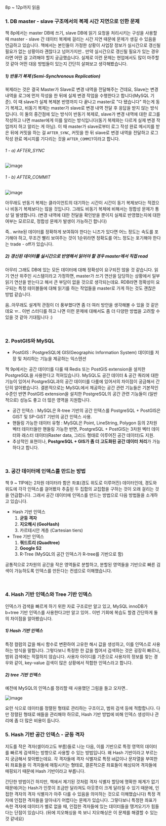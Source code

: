 8p ~ 12p까지 읽음

### 1. DB master - slave 구조에서의 복제 시간 지연으로 인한 문제
책 8p에서는 master DB에 쓰기, slave DB에 읽기 요청을 처리시키는 구성을 사용할 때 master - slave 간 데이터 복제에 걸리는 시간 지연 때문에 문제가 생길 수 있음을 언급하고 있습니다. 책에서는 본인들이 가정한 상황이 사업장 정보가 실시간으로 갱신될 필요가 없는 상황이라 괜찮다고 넘어가지만.. 만약 실시간으로 갱신될 필요가 있는 경우라면 어떤 걸 고려해야 할지 궁금했습니다. 실제로 이런 문제는 현업에서도 많이 마주할 것 같아 어떤 대응 방법들이 있는지 간단히 살펴보고 생각해봤습니다. 

##### 1) 반동기 복제 (Semi-Synchronous Replication)
복제라는 것은 결국 Master가 Slave로 변경 내역을 전달해주는 건데요, Slave는 변경 내역을 로그에 먼저 작성을 한 뒤에 실제 변경 작업을 수행한다고 합니다(MySQL 기준). 이 때 slave가 실제 복제본 반영까지 다 끝나고 master로 "다 됐습니다" 하는게 동기 복제고, 비동기 복제는 master가 slave로 변경 내역 전달 후 응답을 받지 않는 방식입니다. 이 둘의 중간점에 있는 방식이 반동기 복제로, slave가 변경 내역에 대한 로그를 작성하고 나면 master에게 이를 알리는 방식입니다(동기 복제와는 다르게 실제 변경 작업까지 하고 알리는 게 아님). 이 때  master가 slave로부터 로그 작성 완료 메시지를 받은 뒤에 커밋을 하는 걸 `AFTER_SYNC`, 커밋을 한 뒤 slave로 변경 내역을 전달하고 로그 작성 완료 메시지를 기다리는 것을 `AFTER_COMMIT`이라고 합니다.

###### 1 - a) AFTER_SYNC

![image](https://github.com/user-attachments/assets/f6d5731d-e063-4459-8e1f-b457da5c5b3f)


###### 1 - b) AFTER_COMMIT

![image](https://github.com/user-attachments/assets/6190fb9a-9fc4-44d4-9fd2-a15faebfd5f7)


아무래도 반동기 복제는 클라이언트의 대기하는 시간이 시간이 동기 복제보다는 적겠으나 비동기 복제보다는 많을 것입니다. 그래도 비동기 복제에 비해서는 정합성 문제가 통상 덜 발생합니다. (변경 내역에 대한 전달을 확인받을 뿐이지 실제로 반영했는지에 대한 여부는 모르므로, 정합성 문제가 발생이 가능하긴 합니다)

즉.. write된 데이터를 정확하게 보여줘야 한다는 니즈가 있다면 어느 정도는 속도를 포기해야 하고, 무조건 빨리 보여주는 것이 1순위라면 정확도를 어느 정도는 포기해야 한다는 trade - off가 있습니다.

##### 2) 갱신된 데이터를 실시간으로 반영해서 읽어야 할 경우 master에서 직접 read
아무리 그래도 DB에 있는 모든 데이터에 대해 정확성이 요구되진 않을 것 같습니다. 읽기 연산 위주인 시스템이라고 가정하면, master가 쓰기 연산을 담당하는 상황에서 일부 읽기 연산을 받는다고 해서 큰 부담이 없을 것으로 생각되는데요. RDB라면 정확성이 요구되는 특정 테이블들에 대해 읽기를 하는 작업들을 master로 가게 하는 것도 괜찮은 방법 같습니다.



음..아무래도 설계적 관점이 더 풍부했다면 좀 더 여러 방안을 생각해볼 수 있을 것 같은데요 ㅠ.. 이번 스터디를 하고 나면 이런 문제에 대해서도 좀 더 다양한 방법을 고려할 수 있을 것 같아 기대됩니다 :)

<br/>  

### 2. PostGIS와 MySQL
- PostGIS : PostgreSQL에 GIS(Geographic Information System) 데이터를 저장 및 처리하는 기능을 제공하는 익스텐션

책 9p에서는 공간 데이터를 다룰 때 Redis 또는 PostGIS extension을 설치한 PostgreSQL을 사용한다고 적혀있습니다. MySQL도 공간 데이터 & 공간 쿼리에 대한 기능이 있어서 PostgreSQL과의 공간 데이터를 다룸에 있어서의 차이점이 궁금해서 간단히 알아봤습니다. 결론적으로는 MySQL에서 제공하는 공간 관련 기능들은 기본적인 수준인 반면 PostGIS extension을 설치한 PostgreSQL의 공간 관련 기능들이 (일반적으로) 성능도 좋고 더 많은 영역을 지원합니다.

- 공간 인덱스 : MySQL은 R-tree 기반의 공간 인덱스를 PostgreSQL + PostGIS은 GIST 및 SP-GiST 기반의 공간 인덱스 사용.
- 핸들링 가능한 데이터 유형 : MySQL은 Point, LineString, Polygon 등의 2차원 벡터 데이터들만 핸들링 가능한 반면, PostgreSQL + PostGIS는 3차원 벡터 데이터와 래스터 데이터(Raster data, 그리드 형태로 이루어진 공간 데이터)도 지원. 
- 추상적인 표현이나, **PostgreSQL + GIS가 좀 더 고도화된 공간 데이터 처리**가 가능하다고 합니다. 

<br/>  


### 3. 공간 데이터에 인덱스를 만드는 방법
책 9 ~ 11P에는 2차원 데이터라 함은 좌표(경도 위도로 이루어진) 데이터인데, 경도와 위도에 각각 인덱스를 걸어봤자 추출된 두 집합의 교집합을 구하는 것이 오래 걸리는 것을 언급합니다. 그래서 공간 데이터에 인덱스를 만드는 방법으로 다음 방법들을 소개하고 있습니다.

- Hash 기반 인덱스
	1. **균등 격자**
	2. **지오해시 (GeoHash)**
	3. 카르테시안 계층 (Cartesian tiers)
- Tree 기반 인덱스
	1. **쿼드트리 (Quadtree)**
	2. **Google S2**
	3. R-Tree (MySQL의 공간 인덱스가 R-tree를 기반으로 함)

공통적으로 2차원의 공간을 작은 영역들로 분할하고, 분할된 영역들을 기반으로 빠른 검색이 가능하도록 인덱스를 만든다는 컨셉으로 이해했습니다.

<br/>  


### 4. Hash 기반 인덱스와 Tree 기반 인덱스
인덱스가 검색을 빠르게 하기 위한 자료 구조로만 알고 있고, MySQL innoDB가 b+tree 기반 인덱스를 사용한다고만 알고 있어.. 이번 기회에 복습도 할겸 간단하게 둘의 차이점을 알아봤습니다.

##### 1) Hash 기반 인덱스
특정 컬럼의 값을 해시 함수로 변환하여 고유한 해시 값을 생성하고, 이를 인덱스로 사용하는 방식을 말합니다. 그렇다보니 특정한 한 값을 찝어서 검색하는 것은 굉장히 빠르나, 범위 검색에는 적절하지 않습니다. 사용자 아이디를 기준으로 사용자의 정보를 찾는 경우와 같이, key-value 검색이 많은 상황에서 적합한 인덱스라고 합니다.

##### 2) tree 기반 인덱스
예전에 MySQL의 인덱스를 정리할 때 사용했던 그림을 들고 오자면..

![image](https://github.com/user-attachments/assets/f58278de-1a90-4fc7-ab47-4ac6e4babc82)


요런 식으로 데이터를 정렬된 형태로 관리하는 구조이고, 범위 검색 등에 적합합니다. 다만 정렬된 형태로 애들을 관리해야 하므로, Hash 기반 방법에 비해 인덱스 생성이나 관리에 좀 더 많은 비용이 듭니다.


### 5. Hash 기반 공간 인덱스 - 균등 격자
지도를 작은 격자(셀이라고도 부름)들로 나눈 다음, 이를 기반으로 특정 영역의 데이터를 빠르게 검색하는 방향으로 사용할 수 있는 방법입니다. 왜 Hash 기반이라고 부르는지 궁금해서 찾아봤는데요. 각 격자들에 격자 식별자로 특정 id값이나 문자열을 부여한 뒤 좌표들을 이 격자들에 매핑시키는 형태로, 결론적으론 좌표들이 해싱되어 격자들에 매핑되기 때문에 Hash 기반이라고 부릅니다.

간단한 방법이긴 하지만, 책에서 제기된 것처럼 격자 식별자 할당에 명확한 체계가 없기 때문에(저는 Hash가 인풋이 조금만 달라져도 아웃풋이 크게 달라질 수 있기 때문에, 인접한 격자의 격자 식별자가 아주 다를 수 있음을 의미하는 것으로 이해했습니다) 특정 격자에 인접한 격자들을 알아내기 어렵다는 문제가 있습니다. 그렇다보니 특정한 좌표가 속한 격자에 데이터가 별로 없을 때, 인접한 격자들에 있는 데이터들을 땡겨오기가 힘들다는 단점이 있습니다. (뒤에 지오해싱을 쓱 보니 지오해싱은 이 문제를 해결할 수 있는 것 같네요)


